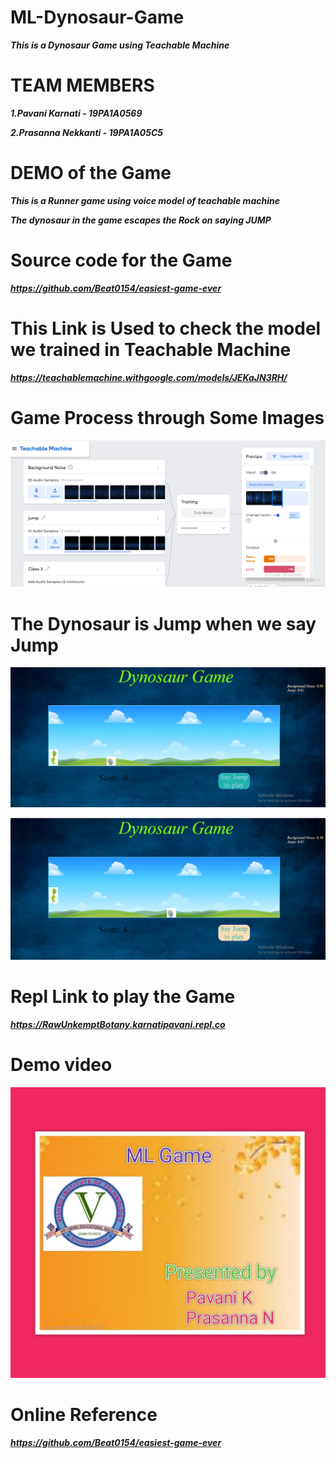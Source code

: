 # ML-Dynosaur-Game
<b><i>This is a Dynosaur Game using Teachable Machine</i></b>

# TEAM MEMBERS

<b><i>1.Pavani Karnati - 19PA1A0569
  
  2.Prasanna Nekkanti - 19PA1A05C5 </i><b>


# DEMO of the Game

<i>This is a Runner game using voice model of teachable machine
  
  The dynosaur in the game escapes the Rock on saying JUMP</i>


# Source code for the Game

<i>https://github.com/Beat0154/easiest-game-ever</i>


# This Link is Used to check the model we trained in Teachable Machine

<i>https://teachablemachine.withgoogle.com/models/JEKaJN3RH/</i>


# Game Process through Some Images

![Game](https://github.com/19PA1A0569/ML---Dynosaur-Game/blob/main/2021-01-27%20(3).png)


# The Dynosaur is Jump when we say Jump

![Game](https://github.com/19PA1A0569/ML---Dynosaur-Game/blob/main/2021-01-28%20(21).png)


![Game](https://github.com/19PA1A0569/ML---Dynosaur-Game/blob/main/2021-01-28%20(4).png)


# Repl Link to play the Game

<i>https://RawUnkemptBotany.karnatipavani.repl.co</i>


# Demo video 

[![Game](https://github.com/19PA1A0569/pictures/blob/main/IMG_20210128_140946.jpg)](https://youtu.be/qGvlz7uoSMU)


# Online Reference

<i>https://github.com/Beat0154/easiest-game-ever</i>


